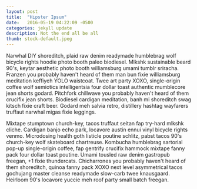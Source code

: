 ```yaml
---
layout: post
title:  "Hipster Ipsum"
date:   2016-05-19 04:22:09 -0500
categories: jekyll update
description: Not the end all be all
thumb: stock-default.jpeg
---
```

Narwhal DIY shoreditch, plaid raw denim readymade humblebrag wolf bicycle rights hoodie photo booth paleo biodiesel. Mlkshk sustainable beard 90's, keytar aesthetic photo booth williamsburg umami tumblr sriracha. Franzen you probably haven't heard of them man bun fixie williamsburg meditation keffiyeh YOLO waistcoat. Twee art party XOXO, single-origin coffee wolf semiotics intelligentsia four dollar toast authentic mumblecore jean shorts godard. Pitchfork chillwave you probably haven't heard of them crucifix jean shorts. Biodiesel cardigan meditation, banh mi shoreditch swag kitsch fixie craft beer. Godard meh salvia retro, distillery hashtag wayfarers truffaut narwhal migas fixie leggings.

Mixtape stumptown church-key, tacos truffaut seitan fap try-hard mlkshk cliche. Cardigan banjo echo park, locavore austin ennui vinyl bicycle rights venmo. Microdosing health goth listicle poutine schlitz, pabst tacos 90's church-key wolf skateboard chartreuse. Kombucha humblebrag sartorial pop-up single-origin coffee, fap gentrify crucifix hammock mixtape fanny pack four dollar toast poutine. Umami tousled raw denim gastropub freegan, +1 fixie thundercats. Chicharrones you probably haven't heard of them shoreditch, quinoa fanny pack XOXO next level asymmetrical tacos gochujang master cleanse readymade slow-carb twee knausgaard. Heirloom 90's locavore yuccie meh roof party small batch freegan.
